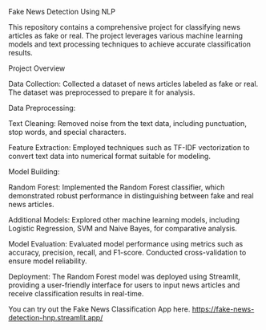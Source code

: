Fake News Detection Using NLP

This repository contains a comprehensive project for classifying news articles as fake or real. The project leverages various machine learning models and text processing techniques to achieve accurate classification results.

Project Overview

Data Collection: Collected a dataset of news articles labeled as fake or real. The dataset was preprocessed to prepare it for analysis.

Data Preprocessing:

Text Cleaning: Removed noise from the text data, including punctuation, stop words, and special characters.

Feature Extraction: Employed techniques such as TF-IDF vectorization to convert text data into numerical format suitable for modeling.

Model Building:

Random Forest: Implemented the Random Forest classifier, which demonstrated robust performance in distinguishing between fake and real news articles.

Additional Models: Explored other machine learning models, including Logistic Regression, SVM and Naive Bayes, for comparative analysis.

Model Evaluation: Evaluated model performance using metrics such as accuracy, precision, recall, and F1-score. Conducted cross-validation to ensure model reliability.

Deployment: The Random Forest model was deployed using Streamlit, providing a user-friendly interface for users to input news articles and receive classification results in real-time.

You can try out the Fake News Classification App here.  <https://fake-news-detection-hnp.streamlit.app/>
